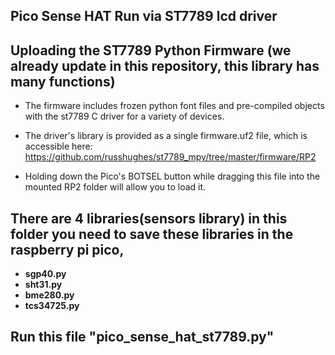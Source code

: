 ## Pico Sense HAT Run via ST7789 lcd driver

## Uploading the ST7789 Python Firmware (we already update in this repository, this library has many functions)
 * The firmware includes frozen python font files and pre-compiled objects with the st7789 C driver for a variety of devices.
 * The driver's library is provided as a single firmware.uf2 file, which is accessible here:
    https://github.com/russhughes/st7789_mpy/tree/master/firmware/RP2
    
 * Holding down the Pico's BOTSEL button while dragging this file into the mounted RP2 folder will allow you to load it.

## <b>There are 4 libraries(sensors library) in this folder you need to save these libraries in the raspberry pi pico,
  * <b> sgp40.py 
  * <b> sht31.py
  * <b> bme280.py
  * <b> tcs34725.py

## Run this file "pico_sense_hat_st7789.py"

